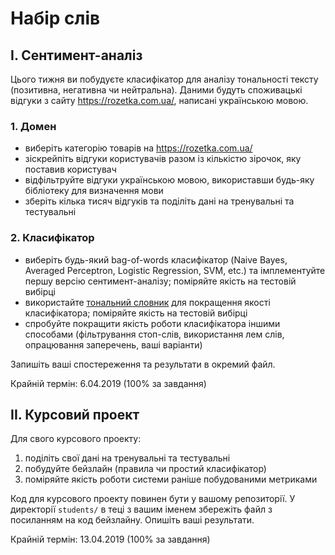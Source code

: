# Набір слів

## I. Сентимент-аналіз

Цього тижня ви побудуєте класифікатор для аналізу тональності тексту (позитивна, негативна чи нейтральна). Даними будуть споживацькі відгуки з сайту https://rozetka.com.ua/, написані українською мовою.

### 1. Домен

- виберіть категорію товарів на https://rozetka.com.ua/
- зіскрейпіть відгуки користувачів разом із кількістю зірочок, яку поставив користувач
- відфільтруйте відгуки українською мовою, використавши будь-яку бібліотеку для визначення мови
- зберіть кілька тисяч відгуків та поділіть дані на тренувальні та тестувальні

### 2. Класифікатор

- виберіть будь-який bag-of-words класифікатор (Naive Bayes, Averaged Perceptron, Logistic Regression, SVM, etc.) та імплементуйте першу версію сентимент-аналізу; поміряйте якість на тестовій вибірці
- використайте [тональний словник](https://github.com/lang-uk/tone-dict-uk) для покращення якості класифікатора; поміряйте якість на тестовій вибірці
- спробуйте покращити якість роботи класифікатора іншими способами (фільтрування стоп-слів, використання лем слів, опрацювання заперечень, ваші варіанти)

Запишіть ваші спостереження та результати в окремий файл.

Крайній термін: 6.04.2019 (100% за завдання)

## II. Курсовий проект

Для свого курсового проекту:
1. поділіть свої дані на тренувальні та тестувальні
2. побудуйте бейзлайн (правила чи простий класифікатор)
3. поміряйте якість роботи системи раніше побудованими метриками

Код для курсового проекту повинен бути у вашому репозиторії. У директорії `students/` в теці з вашим іменем збережіть файл з посиланням на код бейзлайну. Опишіть ваші результати.

Крайній термін: 13.04.2019 (100% за завдання)
